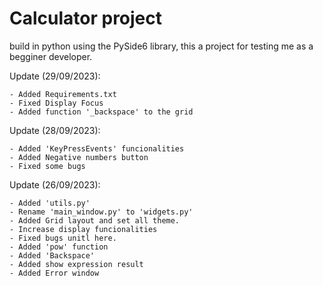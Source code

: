 # Calculator project

build in python using the PySide6 library,
this a project for testing me as a begginer developer.

Update (29/09/2023):
    
    - Added Requirements.txt
    - Fixed Display Focus
    - Added function '_backspace' to the grid


Update (28/09/2023):

    - Added 'KeyPressEvents' funcionalities
    - Added Negative numbers button
    - Fixed some bugs

Update (26/09/2023):

    - Added 'utils.py'
    - Rename 'main_window.py' to 'widgets.py'
    - Added Grid layout and set all theme.
    - Increase display funcionalities
    - Fixed bugs unitl here.
    - Added 'pow' function
    - Added 'Backspace'
    - Added show expression result
    - Added Error window

